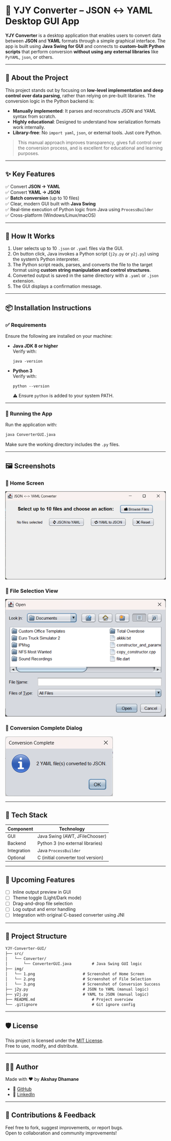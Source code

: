 
# 🔁 YJY Converter – JSON ↔ YAML Desktop GUI App

**YJY Converter** is a desktop application that enables users to convert data between **JSON** and **YAML** formats through a simple graphical interface. The app is built using **Java Swing for GUI** and connects to **custom-built Python scripts** that perform conversion **without using any external libraries** like `PyYAML`, `json`, or others.

---

## 📌 About the Project

This project stands out by focusing on **low-level implementation and deep control over data parsing**, rather than relying on pre-built libraries. The conversion logic in the Python backend is:

- **Manually implemented**: It parses and reconstructs JSON and YAML syntax from scratch.
- **Highly educational**: Designed to understand how serialization formats work internally.
- **Library-free**: No `import yaml`, `json`, or external tools. Just core Python.

> This manual approach improves transparency, gives full control over the conversion process, and is excellent for educational and learning purposes.

---

## ✨ Key Features

✅ Convert **JSON → YAML**  
✅ Convert **YAML → JSON**  
✅ **Batch conversion** (up to 10 files)  
✅ Clear, modern GUI built with **Java Swing**  
✅ Real-time execution of Python logic from Java using `ProcessBuilder`  
✅ Cross-platform (Windows/Linux/macOS)

---

## 🔧 How It Works

1. User selects up to 10 `.json` or `.yaml` files via the GUI.
2. On button click, Java invokes a Python script (`j2y.py` or `y2j.py`) using the system’s Python interpreter.
3. The Python script reads, parses, and converts the file to the target format using **custom string manipulation and control structures**.
4. Converted output is saved in the same directory with a `.yaml` or `.json` extension.
5. The GUI displays a confirmation message.

---

## 📦 Installation Instructions

### ✅ Requirements

Ensure the following are installed on your machine:

- **Java JDK 8 or higher**  
  Verify with:
  ```
  java -version
  ```

- **Python 3**  
  Verify with:
  ```
  python --version
  ```
  ⚠️ Ensure `python` is added to your system PATH.

---

### 🚀 Running the App

Run the application with:
```bash
java ConverterGUI.java
```

Make sure the working directory includes the `.py` files.

---

## 🖼️ Screenshots

### 🔹 Home Screen
![Home Screen](img/1.png)

### 🔹 File Selection View
![File Selection](img/2.png)

### 🔹 Conversion Complete Dialog
![Conversion Success](img/3.png)

---

## 🧰 Tech Stack

| Component   | Technology                         |
|-------------|------------------------------------|
| GUI         | Java Swing (AWT, JFileChooser)     |
| Backend     | Python 3 (no external libraries)   |
| Integration | Java `ProcessBuilder`              |
| Optional    | C (initial converter tool version) |

---

## 🚧 Upcoming Features

- [ ] Inline output preview in GUI  
- [ ] Theme toggle (Light/Dark mode)  
- [ ] Drag-and-drop file selection   
- [ ] Log output and error handling  
- [ ] Integration with original C-based converter using JNI  

---

## 📁 Project Structure

```
YJY-Converter-GUI/
├── src/
│   └── Converter/
│       └── ConverterGUI.java         # Java Swing GUI logic
├── img/
│   └── 1.png                     # Screenshot of Home Screen
│   └── 2.png                     # Screenshot of File Selection
│   └── 3.png                     # Screenshot of Conversion Success
├── j2y.py                        # JSON to YAML (manual logic)
├── y2j.py                        # YAML to JSON (manual logic)
├── README.md                         # Project overview
└── .gitignore                        # Git ignore config
```
---

## 🛡 License

This project is licensed under the [MIT License](LICENSE).  
Free to use, modify, and distribute.

---

## 👨‍💻 Author

Made with ❤️ by **Akshay Dhamane**

- 🔗 [GitHub](https://github.com/999akki)
- 💼 [LinkedIn](https://www.linkedin.com/in/akshay-dhamane/)

---

## 🙌 Contributions & Feedback

Feel free to fork, suggest improvements, or report bugs.  
Open to collaboration and community improvements!
